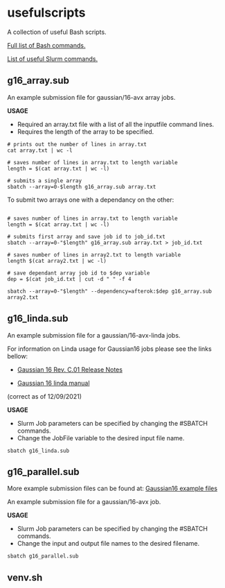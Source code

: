 # usefulscripts

A collection of useful Bash scripts. 

[Full list of Bash commands.](https://ss64.com/bash/)

[List of useful Slurm commands.](https://bookstack.surrey.ac.uk/books/high-performance-computing-%28hpc%29/page/useful-slurm-commands)

## g16_array.sub

An example submission file for gaussian/16-avx array jobs.

__USAGE__
* Required an array.txt file with a list of all the inputfile command lines.  
* Requires the length of the array to be specified.

```shell
# prints out the number of lines in array.txt
cat array.txt | wc -l

# saves number of lines in array.txt to length variable
length = $(cat array.txt | wc -l)

# submits a single array
sbatch --array=0-$length g16_array.sub array.txt
```

To submit two arrays one with a dependancy on the other:

```shell

# saves number of lines in array.txt to length variable
length = $(cat array.txt | wc -l)

# submits first array and save job id to job_id.txt
sbatch --array=0-"$length" g16_array.sub array.txt > job_id.txt

# saves number of lines in array2.txt to length variable
length $(cat array2.txt | wc -l)

# save dependant array job id to $dep variable
dep = $(cat job_id.txt | cut -d " " -f 4

sbatch --array=0-"$length" --dependency=afterok:$dep g16_array.sub array2.txt

```

## g16_linda.sub

An example submission file for a gaussian/16-avx-linda jobs.

For information on Linda usage for Gaussian16 jobs please see the links bellow: 


- [Gaussian 16 Rev. C.01 Release Notes](https://gaussian.com/relnotes/)

- [Gaussian 16 linda manual](https://gaussian.com/g16/lindamanual.pdf.gz)

(correct as of 12/09/2021)

__USAGE__
* Slurm Job parameters can be specified by changing the #SBATCH commands.
* Change the JobFile variable to the desired input file name.  

```shell
sbatch g16_linda.sub
```

## g16_parallel.sub

More example submission files can be found at:
[Gaussian16 example files](https://gitlab.eps.surrey.ac.uk/rcs/eureka-examples/-/tree/master/gaussian/gaussian16)

An example submission file for a gaussian/16-avx job.

__USAGE__
* Slurm Job parameters can be specified by changing the #SBATCH commands.
* Change the input and output file names to the desired filename.

```shell
sbatch g16_parallel.sub
```

## venv.sh

